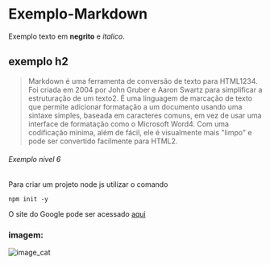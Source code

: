 # Exemplo-Markdown

Exemplo texto em **negrito** e _italico_.

## exemplo h2
> Markdown é uma ferramenta de conversão de texto para HTML1234. Foi criada em 2004 por John Gruber e Aaron Swartz para simplificar a estruturação de um texto2. É uma linguagem de marcação de texto que permite adicionar formatação a um documento usando uma sintaxe simples, baseada em caracteres comuns, em vez de usar uma interface de formatação como o Microsoft Word4. Com uma codificação mínima, além de fácil, ele é visualmente mais "limpo" e pode ser convertido facilmente para HTML2.

###### Exemplo nivel 6

Para criar um projeto node js utilizar o comando 

```
npm init -y
```
O site do Google pode ser acessado [aqui](https://www.google.com.br)

### imagem:
![image_cat](https://th.bing.com/th/id/OIP.bs8avRKb5xegkrYvR1mQDwAAAA?rs=1&pid=ImgDetMain)
